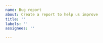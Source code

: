 ```yaml
---
name: Bug report
about: Create a report to help us improve
title: ''
labels: ''
assignees: ''

---
```


<!--
Thanks for reporting a bug! ⛰

1. Start the issue title with the related script name in parenthesis. 
2. Make sure the bug is caused by the script: try disabling the other scripts (and extensions) first.
3. Be as specific as possible, I need to know where to look. 
4. Provide STR (steps to reproduce) and a full URL where the bug appears, if needed. 
5. Include a screenshot/gif so I can help you better.
6. Include name and version of your browser and script manager (Tampermonkey and Violentmonkey are supported - Greasemonkey is not supported).  

If I can't see the issue nor can replicate it easily, I can't help.
-->
